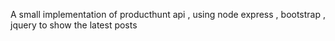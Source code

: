 A small implementation of producthunt api , using node express , bootstrap , jquery to show the latest posts
